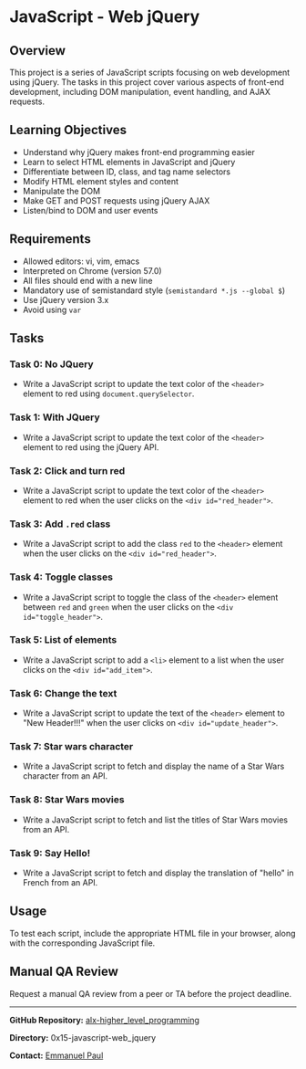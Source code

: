 # JavaScript - Web jQuery

## Overview

This project is a series of JavaScript scripts focusing on web development using jQuery. The tasks in this project cover various aspects of front-end development, including DOM manipulation, event handling, and AJAX requests.

## Learning Objectives

- Understand why jQuery makes front-end programming easier
- Learn to select HTML elements in JavaScript and jQuery
- Differentiate between ID, class, and tag name selectors
- Modify HTML element styles and content
- Manipulate the DOM
- Make GET and POST requests using jQuery AJAX
- Listen/bind to DOM and user events

## Requirements

- Allowed editors: vi, vim, emacs
- Interpreted on Chrome (version 57.0)
- All files should end with a new line
- Mandatory use of semistandard style (`semistandard *.js --global $`)
- Use jQuery version 3.x
- Avoid using `var`

## Tasks

### Task 0: No JQuery
- Write a JavaScript script to update the text color of the `<header>` element to red using `document.querySelector`.

### Task 1: With JQuery
- Write a JavaScript script to update the text color of the `<header>` element to red using the jQuery API.

### Task 2: Click and turn red
- Write a JavaScript script to update the text color of the `<header>` element to red when the user clicks on the `<div id="red_header">`.

### Task 3: Add `.red` class
- Write a JavaScript script to add the class `red` to the `<header>` element when the user clicks on the `<div id="red_header">`.

### Task 4: Toggle classes
- Write a JavaScript script to toggle the class of the `<header>` element between `red` and `green` when the user clicks on the `<div id="toggle_header">`.

### Task 5: List of elements
- Write a JavaScript script to add a `<li>` element to a list when the user clicks on the `<div id="add_item">`.

### Task 6: Change the text
- Write a JavaScript script to update the text of the `<header>` element to "New Header!!!" when the user clicks on `<div id="update_header">`.

### Task 7: Star wars character
- Write a JavaScript script to fetch and display the name of a Star Wars character from an API.

### Task 8: Star Wars movies
- Write a JavaScript script to fetch and list the titles of Star Wars movies from an API.

### Task 9: Say Hello!
- Write a JavaScript script to fetch and display the translation of "hello" in French from an API.

## Usage

To test each script, include the appropriate HTML file in your browser, along with the corresponding JavaScript file.

## Manual QA Review

Request a manual QA review from a peer or TA before the project deadline.

---

**GitHub Repository:** [alx-higher_level_programming](https://github.com/emmanuelist/alx-higher_level_programming)

**Directory:** 0x15-javascript-web_jquery

**Contact:** [Emmanuel Paul](mailto:emmanuel.paul75@yahoo.com)